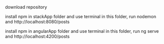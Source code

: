 download repository

install npm in stackApp folder and use terminal in this folder, run nodemon and http://localhost:8080/posts

install npm in angularApp folder and use terminal in this folder, run ng serve and http://localhost:4200/posts
